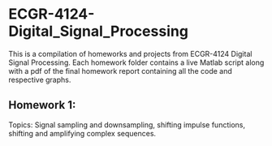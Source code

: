# ECGR-4124-Digital_Signal_Processing
This is a compilation of homeworks and projects from ECGR-4124 Digital Signal Processing. Each homework folder contains a live Matlab script along with a pdf of the final homework report containing all the code and respective graphs.

## Homework 1:
Topics: Signal sampling and downsampling, shifting impulse functions, shifting and amplifying complex sequences. 
